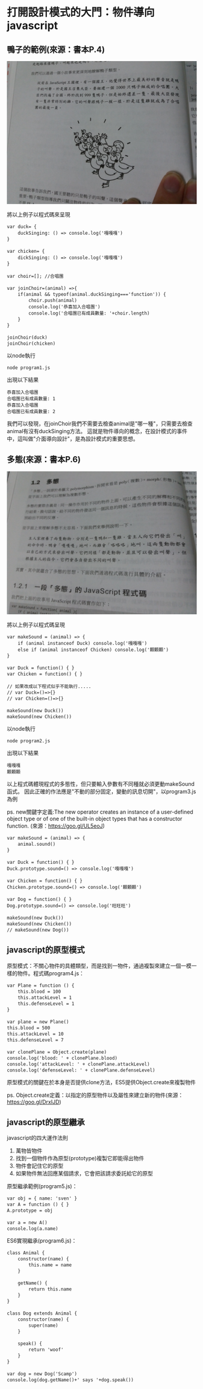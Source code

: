 # 打開設計模式的大門：物件導向javascript

## 鴨子的範例(來源：書本P.4)

![鴨子的範例(來源：書本P.4)](./duck_story.jpg)

將以上例子以程式碼來呈現

    var duck= {
        duckSinging: () => console.log('嘎嘎嘎')
    }

    var chicken= {
        dickSinging: () => console.log('嘎嘎嘎')
    }

    var choir=[]; //合唱團

    var joinChoir=(animal) =>{
        if(animal && typeof(animal.duckSinging==='function')) {
            choir.push(animal)
            console.log('恭喜加入合唱團')
            console.log('合唱團已有成員數量: '+choir.length)
        }
    }

    joinChoir(duck)
    joinChoir(chicken)

以node執行

    node program1.js

出現以下結果

    恭喜加入合唱團
    合唱團已有成員數量: 1
    恭喜加入合唱團
    合唱團已有成員數量: 2

我們可以發現，在joinChoir我們不需要去檢查animal是"哪一種"，只需要去檢查animal有沒有duckSinging方法。
這就是物件導向的概念，在設計模式的事件中，這叫做"介面導向設計"，是為設計模式的重要思想。

## 多態(來源：書本P.6)

![多態(來源：書本P.6)](./polymorphism.jpg)

將以上例子以程式碼呈現

    var makeSound = (animal) => {
        if (animal instanceof Duck) console.log('嘎嘎嘎')
        else if (animal instanceof Chicken) console.log('顆顆顆')
    }

    var Duck = function() { }
    var Chicken = function() { }

    // 如果改成以下程式似乎不能執行.....
    // var Duck=()=>{}
    // var Chicken=()=>{}

    makeSound(new Duck())
    makeSound(new Chicken())

以node執行

    node program2.js

出現以下結果

    嘎嘎嘎
    顆顆顆

以上程式碼體現程式的多態性，但只要輸入參數有不同種就必須更動makeSound函式。
因此正確的作法應是"不動的部分固定，變動的訊息切開"，以program3.js為例

ps. new關鍵字定義:The new operator creates an instance of a user-defined object type or of one of the built-in object types that has a constructor function.
(來源：https://goo.gl/UL5eoJ)

    var makeSound = (animal) => {
        animal.sound()
    }

    var Duck = function() { }
    Duck.prototype.sound=() => console.log('嘎嘎嘎')

    var Chicken = function() { }
    Chicken.prototype.sound=() => console.log('顆顆顆')

    var Dog = function() { }
    Dog.prototype.sound=() => console.log('旺旺旺')

    makeSound(new Duck())
    makeSound(new Chicken())
    // makeSound(new Dog())

## javascript的原型模式

原型模式：不關心物件的具體類型，而是找到一物件，通過複製來建立一個一模一樣的物件。程式碼program4.js：

    var Plane = function () {
        this.blood = 100
        this.attackLevel = 1
        this.defenseLevel = 1
    }

    var plane = new Plane()
    this.blood = 500
    this.attackLevel = 10
    this.defenseLevel = 7

    var clonePlane = Object.create(plane)
    console.log('blood: ' + clonePlane.blood)
    console.log('attackLevel: ' + clonePlane.attackLevel)
    console.log('defenseLevel: ' + clonePlane.defenseLevel)

原型模式的關鍵在於本身是否提供clone方法，ES5提供Object.create來複製物件

ps. Object.create定義：以指定的原型物件以及屬性來建立新的物件(來源：https://goo.gl/DrxIJD)

## javascript的原型繼承

javascript的四大運作法則

1. 萬物皆物件
2. 找到一個物件作為原型(prototype)複製它即能得出物件
3. 物件會記住它的原型
4. 如果物件無法回應某個請求，它會把該請求委託給它的原型

原型繼承範例(program5.js)：

    var obj = { name: 'sven' }
    var A = function () { }
    A.prototype = obj

    var a = new A()
    console.log(a.name)

ES6實現繼承(program6.js)：

    class Animal {
        constructor(name) {
            this.name = name
        }

        getName() {
            return this.name
        }
    }

    class Dog extends Animal {
        constructor(name) {
            super(name)
        }

        speak() {
            return 'woof'
        }
    }

    var dog = new Dog('Scamp')
    console.log(dog.getName()+' says '+dog.speak())